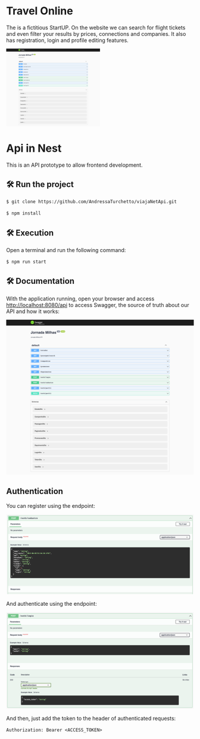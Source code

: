 # Travel Online

The is a fictitious StartUP. On the website we can search for flight tickets and even filter your results by prices, connections and companies. It also has registration, login and profile editing features.

<img src="screencapture.png" alt="Home screen image" width="50%">

# Api in Nest

This is an API prototype to allow frontend development.

## 🛠️ Run the project

```bash
$ git clone https://github.com/AndressaTurchetto/viajaNetApi.git 
``` 

```bash
$ npm install
```

## 🛠️ Execution

Open a terminal and run the following command:

```bash
$ npm run start
```

## 🛠️ Documentation

With the application running, open your browser and access [http://localhost:8080/api](http://localhost:8080/api) to access Swagger, the source of truth about our API and how it works:

![Swagger](screencapture.png)


## Authentication

You can register using the endpoint:

![Swagger](cadastro.png)

And authenticate using the endpoint:

![Swagger](login.png)

And then, just add the token to the header of authenticated requests:

```
Authorization: Bearer <ACCESS_TOKEN>
```
